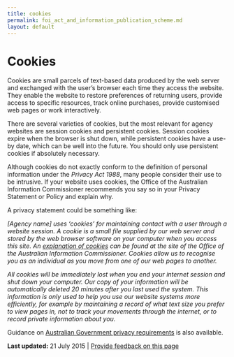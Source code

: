 ```yaml
---
title: cookies
permalink: foi_act_and_information_publication_scheme.md
layout: default
---
```

Cookies
=======

Cookies are small parcels of text-based data produced by the web server and exchanged with the user’s browser each time they access the website. They enable the website to restore preferences of returning users, provide access to specific resources, track online purchases, provide customised web pages or work interactively.

There are several varieties of cookies, but the most relevant for agency websites are session cookies and persistent cookies. Session cookies expire when the browser is shut down, while persistent cookies have a use-by date, which can be well into the future. You should only use persistent cookies if absolutely necessary.

Although cookies do not exactly conform to the definition of personal information under the *Privacy Act 1988*, many people consider their use to be intrusive. If your website uses cookies, the Office of the Australian Information Commissioner recommends you say so in your Privacy Statement or Policy and explain why.

A privacy statement could be something like:

*[Agency name] uses ‘cookies’ for maintaining contact with a user through a website session. A cookie is a small file supplied by our web server and stored by the web browser software on your computer when you access this site. An* [*explanation of cookies*](http://www.oaic.gov.au/privacy/privacy-resources/privacy-fact-sheets/other/privacy-fact-sheet-4-online-behavioural-advertising-know-your-options) *can be found at the site of the Office of the Australian Information Commissioner. Cookies allow us to recognise you as an individual as you move from one of our web pages to another.*

*All cookies will be immediately lost when you end your internet session and shut down your computer. Our copy of your information will be automatically deleted 20 minutes after you last used the system. This information is only used to help you use our website systems more efficiently, for example by maintaining a record of what text size you prefer to view pages in, not to track your movements through the internet, or to record private information about you.*

Guidance on [Australian Government privacy requirements](../../node/foi_act_and_information_publication_scheme.md) is also available.

**Last updated:** 21 July 2015 | [Provide feedback on this page](../../feedback%3Furl_from=foi_act_and_information_publication_scheme.md)

